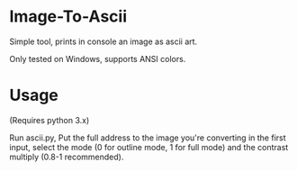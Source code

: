 # Image-To-Ascii
Simple tool, prints in console an image as ascii art.

Only tested on Windows, supports ANSI colors.

# Usage
(Requires python 3.x)

Run ascii.py, Put the full address to the image you're converting in the first input, select the mode (0 for outline mode, 1 for full mode) and the contrast multiply (0.8-1 recommended).
